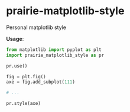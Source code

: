 # prairie-matplotlib-style
Personal matplotlib style



**Usage**:

```python
from matplotlib import pyplot as plt
import prairie_matplotlib_style as pr

pr.use()

fig = plt.fig()
axe = fig.add_subplot(111)

# ...

pr.style(axe)
```